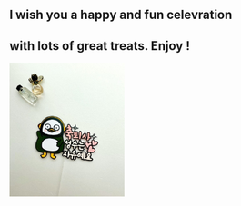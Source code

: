 ## I wish you a happy and fun celevration 

## with lots of great treats. Enjoy ! 

<img src = "junseoung_1.jpg" width="40%" >